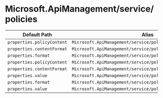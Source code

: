 # Microsoft.ApiManagement/service/policies

| Default Path | Alias |
|---|---|
| `properties.policyContent` | `Microsoft.ApiManagement/service/policies/policyContent` |
| `properties.contentFormat` | `Microsoft.ApiManagement/service/policies/contentFormat` |
| `properties.format` | `Microsoft.ApiManagement/service/policies/format` |
| `properties.policyContent` | `Microsoft.ApiManagement/service/policies/policy.policyContent` |
| `properties.contentFormat` | `Microsoft.ApiManagement/service/policies/policy.contentFormat` |
| `properties.value` | `Microsoft.ApiManagement/service/policies/policy.value` |
| `properties.format` | `Microsoft.ApiManagement/service/policies/policy.format` |
| `properties.value` | `Microsoft.ApiManagement/service/policies/value` |

